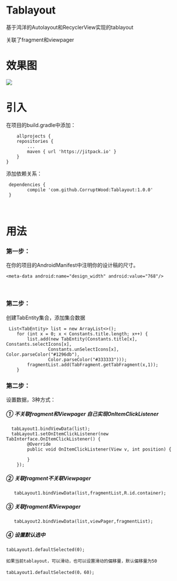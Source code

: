 # Tablayout
基于鸿洋的Autolayout和RecyclerView实现的tablayout

关联了fragment和viewpager

# 效果图

<img src="https://github.com/CorruptWood/Tablayout/blob/master/tablayout.gif"/>

# 引入

在项目的build.gradle中添加：

    	allprojects {
		repositories {
			...
			maven { url 'https://jitpack.io' }
		}
	}
  
 添加依赖关系：
 
     dependencies {
	        compile 'com.github.CorruptWood:Tablayout:1.0.0'
	 }
   
# 用法

### 第一步：
在你的项目的AndroidManifest中注明你的设计稿的尺寸。

    <meta-data android:name="design_width" android:value="768"/>
    <meta-data android:name="design_height" android:value="1280"/>
  

### 第二步：
创建TabEntity集合，添加集合数据

     List<TabEntity> list = new ArrayList<>();
        for (int x = 0; x < Constants.title.length; x++) {
            list.add(new TabEntity(Constants.title[x], Constants.selectIcons[x],
                    Constants.unSelectIcons[x], Color.parseColor("#1296db"),
                    Color.parseColor("#333333")));
            fragmentList.add(TabFragment.getTabFragment(x,1));
        }
      
        
### 第二步：
设置数据，3种方式：

##### ① 不关联fragment和Viewpager 自己实现OnItemClickListener

      tabLayout1.bindViewData(list);
      tabLayout1.setOnItemClickListener(new TabInterface.OnItemClickListener() {
            @Override
            public void OnItemClickListener(View v, int position) {
                
            }
        });

##### ② 关联fragment不关联Viewpager 
      
       tabLayout1.bindViewData(list,fragmentList,R.id.container);

##### ③ 关联fragment和Viewpager 

       tabLayout2.bindViewData(list,viewPager,fragmentList);
       
##### ④ 设置默认选中

	tabLayout1.defaultSelected(0);
	
	如果当前tablayout，可以滑动，也可以设置滑动的偏移量，默认偏移量为50

	tabLayout1.defaultSelected(0，60);
